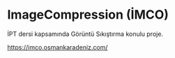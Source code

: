 # ImageCompression (İMCO)
İPT dersi kapsamında Görüntü Sıkıştırma konulu proje.

https://imco.osmankaradeniz.com/
